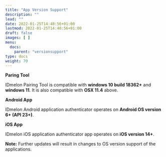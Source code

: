 ```yaml
---
title: "App Version Support"
description: ""
lead: ""
date: 2022-01-25T14:40:56+01:00
lastmod: 2022-01-25T14:40:56+01:00
draft: false
images: [ ]
menu:
  docs:
    parent: "versionsupport"
type: docs
weight: 70
---
```


**Paring Tool**

IDmelon Pairing Tool is compatible with **windows 10 build 18362+** and **windows 11**. It is also compatible with
**OSX 11.4** above.

**Android App**

IDmelon Android application authenticator operates on **Android OS version 6+ (API 23+)**.

**iOS App**

IDmelon iOS application authenticator app operates on **iOS version 14+**.

**Note:** Further updates will result in changes to OS version support of the applications.
